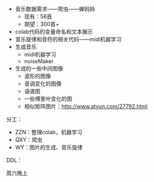 - 音乐数据需求——爬虫——蝉妈妈
  - 现有：56首
  - 期望：300首+
- colab代码的变量命名和文本展示
- 音乐旋律和音符的相关代码——midi机器学习
- 生成音乐
  - midi机器学习
  - noiseMaker
- 生成的一些中间图像
  - 波形的图像
  - 音调变化的图像
  - 语谱图
  - 一些傅里叶变化的图
  - 相似矩阵图片：http://www.atyun.com/27792.html



分工：

- ZZN：整理colab，机器学习
- QXY：爬虫
- WY：图片的生成、音乐旋律



DDL：

周六晚上


